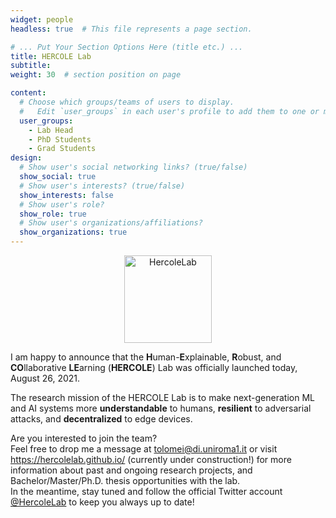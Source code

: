 ```yaml
---
widget: people
headless: true  # This file represents a page section.

# ... Put Your Section Options Here (title etc.) ...
title: HERCOLE Lab
subtitle:
weight: 30  # section position on page

content:
  # Choose which groups/teams of users to display.
  #   Edit `user_groups` in each user's profile to add them to one or more of these groups.
  user_groups:
    - Lab Head
    - PhD Students
    - Grad Students
design:
  # Show user's social networking links? (true/false)
  show_social: true
  # Show user's interests? (true/false)
  show_interests: false
  # Show user's role?
  show_role: true
  # Show user's organizations/affiliations?
  show_organizations: true
---
```


<p align="center">
  <img width="140" height="140" src="/media/hercolelab-nobg.png" alt="HercoleLab">
</p>

I am happy to announce that the **H**uman-**E**xplainable, **R**obust, and **CO**llaborative **LE**arning (**HERCOLE**) Lab was officially launched today, August 26, 2021.

The research mission of the HERCOLE Lab is to make next-generation ML and AI systems more **understandable** to humans, **resilient** to adversarial attacks, and **decentralized** to edge devices.

Are you interested to join the team?  
Feel free to drop me a message at <a href="mailto:tolomei@di.uniroma1.it">tolomei@di.uniroma1.it</a> or visit <a href="https://hercolelab.github.io/" target="blank_">https://hercolelab.github.io/</a> (currently under construction!) for more information about past and ongoing research projects, and Bachelor/Master/Ph.D. thesis opportunities with the lab.  
In the meantime, stay tuned and follow the official Twitter account <a href="https://twitter.com/HercoleLab" target="_blank">@HercoleLab</a> to keep you always up to date!
